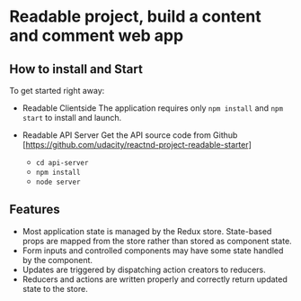 # Readable project, build a content and comment web app 

## How to install and Start
To get started right away:
* Readable Clientside
The application requires only `npm install` and `npm start` to install and launch.

* Readable API Server
Get the API source code from Github [https://github.com/udacity/reactnd-project-readable-starter]
    * `cd api-server`
    * `npm install`
    * `node server`

## Features
* Most application state is managed by the Redux store. State-based props are mapped from the store rather than stored as component state.
* Form inputs and controlled components may have some state handled by the component.
* Updates are triggered by dispatching action creators to reducers.
* Reducers and actions are written properly and correctly return updated state to the store.